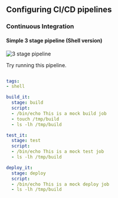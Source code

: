 ## Configuring CI/CD pipelines
### Continuous Integration
#### Simple 3 stage pipeline (Shell version)

![3 stage pipeline](../images/3-stage-pipeline.png)

Try running this pipeline.

```yaml

tags:
- shell

build_it:
  stage: build
  script:
  - /bin/echo This is a mock build job
  - touch /tmp/build
  - ls -lh /tmp/build

test_it:
  stage: test
  script:
  - /bin/echo This is a mock test job
  - ls -lh /tmp/build

deploy_it:
  stage: deploy
  script:
  - /bin/echo This is a mock deploy job
  - ls -lh /tmp/build
```
